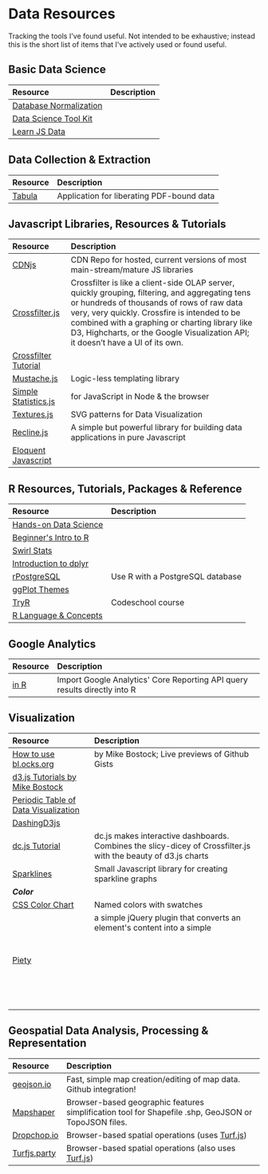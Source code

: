 # Data Resources
Tracking the tools I've found useful. Not intended to be exhaustive; instead this is the short list of items that I've actively used or found useful.

**Basic Data Science**
---------------------------------------------------
| Resource | Description |
|:----|:----|
| [Database Normalization](http://joshualande.com/database-normalization/) |
| [Data Science Tool Kit](http://www.datasciencetoolkit.org/developerdocs) |
|[Learn JS Data](http://learnjsdata.com/index.html) |

**Data Collection & Extraction**
---------------------------------------------------
| Resource | Description |
|:-------- |:----------- |
| [Tabula](http://tabula.technology/) | Application for liberating PDF-bound data|

**Javascript Libraries, Resources & Tutorials**
---------------------------------------------------
| Resource | Description |
|:------|:------|
| [CDNjs](https://cdnjs.com/) | CDN Repo for hosted, current versions of most main-stream/mature JS libraries |
| [Crossfilter.js](https://github.com/square/crossfilter) | Crossfilter is like a client-side OLAP server, quickly grouping, filtering, and aggregating tens or hundreds of thousands of rows of raw data very, very quickly. Crossfire is intended to be combined with a graphing or charting library like D3, Highcharts, or the Google Visualization API; it doesn’t have a UI of its own. |
| [Crossfilter Tutorial](http://blog.rusty.io/2012/09/17/crossfilter-tutorial/)||
| [Mustache.js](http://mustache.github.io/mustache.5.html) | Logic-less templating library |
| [Simple Statistics.js](http://www.macwright.org/simple-statistics/) | for JavaScript in Node & the browser|
| [Textures.js](http://riccardoscalco.github.io/textures/) | SVG patterns for Data Visualization|
| [Recline.js](http://okfnlabs.org/recline/)| A simple but powerful library for building data applications in pure Javascript| and HTML.
| [Eloquent Javascript](http://eloquentjavascript.net/)||

**R Resources, Tutorials, Packages & Reference**
----------------------------------------------------
| Resource | Description |
|:------|:------|
| [Hands-on Data Science](http://handsondatascience.com/DataO.pdf) | |
| [Beginner's Intro to R](http://www.computerworld.com/article/2497143/business-intelligence-beginner-s-guide-to-r-introduction.html?null) | |
| [Swirl Stats](http://swirlstats.com/) | |
| [Introduction to dplyr](http://cran.rstudio.com/web/packages/dplyr/vignettes/introduction.html) | |
| [rPostgreSQL](https://code.google.com/p/rpostgresql/) | Use R with a PostgreSQL database |
| [ggPlot Themes](http://docs.ggplot2.org/dev/vignettes/themes.html) | |
| [TryR](http://tryr.codeschool.com/) | Codeschool course |
| [R Language & Concepts](https://github.com/startupjing/Tech_Notes/blob/master/R/README.md) | |

**Google Analytics**
--------------------------------------------
| Resource | Description |
|:------|:------|
| [in R](https://github.com/jdeboer/ganalytics) | Import Google Analytics' Core Reporting API query results directly into R |

**Visualization**
--------------------------------------------
| Resource | Description |
|:------|:------|
|[How to use bl.ocks.org](http://bost.ocks.org/mike/block/) | by Mike Bostock; Live previews of Github Gists
|[d3.js Tutorials by Mike Bostock](https://github.com/mbostock/d3/wiki/Tutorials)
|[Periodic Table of Data Visualization](http://www.visual-literacy.org/periodic_table/periodic_table.html) ||
|[DashingD3js](https://www.dashingd3js.com/table-of-contents) ||
|[dc.js Tutorial](http://www.codeproject.com/Articles/693841/Making-Dashboards-with-Dc-js-Part-1-Using-Crossfil) | dc.js makes interactive dashboards. Combines the slicy-dicey of Crossfilter.js with the beauty of d3.js charts |
|[Sparklines](https://github.com/mariusGundersen/sparkline) | Small Javascript library for creating sparkline graphs |
|***Color*** | |
|[CSS Color Chart](http://ainsleywagoner.com/color-chart/) | Named colors with swatches |
| [Piety](http://benpickles.github.io/peity/) | a simple jQuery plugin that converts an element's content into a simple <svg> mini pie, donut, line or bar chart and is compatible with any browser that supports <svg>: Chrome, Firefox, IE9+, Opera, Safari. |

**Geospatial Data Analysis, Processing & Representation**
---------------------------------------------
| Resource | Description |
|:-------|:-------|
| [geojson.io](https://geojson.io) | Fast, simple map creation/editing of map data. Github integration! |
| [Mapshaper](http://mapshaper.org/) | Browser-based geographic features simplification tool for Shapefile .shp, GeoJSON or TopoJSON files. |
| [Dropchop.io](http://dropchop.io/) | Browser-based spatial operations (uses [Turf.js](https://turfjs.org)) |
| [Turfjs.party](http://turfjs.party/) | Browser-based spatial operations (also uses [Turf.js](https://turfjs.org)) |
